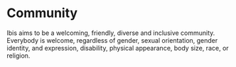 # Community

Ibis aims to be a welcoming, friendly, diverse and
inclusive community. Everybody is welcome, regardless of gender, sexual
orientation, gender identity, and expression, disability, physical appearance,
body size, race, or religion.
